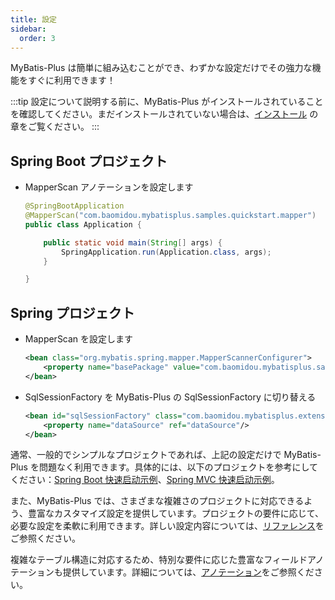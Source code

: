 ```yaml
---
title: 設定
sidebar:
  order: 3
---
```


MyBatis-Plus は簡単に組み込むことができ、わずかな設定だけでその強力な機能をすぐに利用できます！

:::tip
設定について説明する前に、MyBatis-Plus がインストールされていることを確認してください。まだインストールされていない場合は、[インストール](/ja/getting-started/install) の章をご覧ください。
:::

## Spring Boot プロジェクト

- MapperScan アノテーションを設定します

  ```java {2}
  @SpringBootApplication
  @MapperScan("com.baomidou.mybatisplus.samples.quickstart.mapper")
  public class Application {

      public static void main(String[] args) {
          SpringApplication.run(Application.class, args);
      }

  }
  ```

## Spring プロジェクト

- MapperScan を設定します

  ```xml {2}
  <bean class="org.mybatis.spring.mapper.MapperScannerConfigurer">
      <property name="basePackage" value="com.baomidou.mybatisplus.samples.quickstart.mapper"/>
  </bean>
  ```

- SqlSessionFactory を MyBatis-Plus の SqlSessionFactory に切り替える

  ```xml {1}
  <bean id="sqlSessionFactory" class="com.baomidou.mybatisplus.extension.spring.MybatisSqlSessionFactoryBean">
      <property name="dataSource" ref="dataSource"/>
  </bean>
  ```

通常、一般的でシンプルなプロジェクトであれば、上記の設定だけで MyBatis-Plus を問題なく利用できます。具体的には、以下のプロジェクトを参考にしてください：[Spring Boot 快速启动示例](https://github.com/baomidou/mybatis-plus-samples/tree/master/mybatis-plus-sample-quickstart)、[Spring MVC 快速启动示例](https://github.com/baomidou/mybatis-plus-samples/tree/master/mybatis-plus-sample-quickstart-springmvc)。

また、MyBatis-Plus では、さまざまな複雑さのプロジェクトに対応できるよう、豊富なカスタマイズ設定を提供しています。プロジェクトの要件に応じて、必要な設定を柔軟に利用できます。詳しい設定内容については、[リファレンス](/ja/reference/)をご参照ください。

複雑なテーブル構造に対応するため、特別な要件に応じた豊富なフィールドアノテーションも提供しています。詳細については、[アノテーション](/ja/reference/annotation/)をご参照ください。
